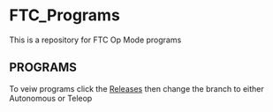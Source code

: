 # FTC_Programs
This is a repository for FTC Op Mode programs

## PROGRAMS
To veiw programs click the [Releases](https://github.com/4H-Botsmiths/FTC_Programs/releases) then change the branch to either Autonomous or Teleop
